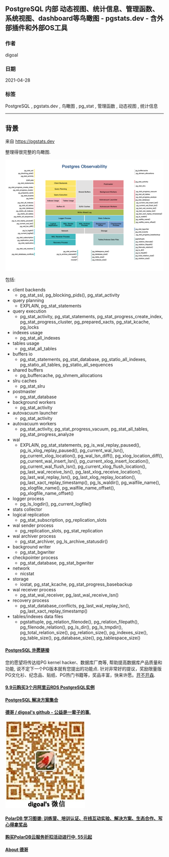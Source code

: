 ## PostgreSQL 内部 动态视图、统计信息、管理函数、系统视图、dashboard等鸟瞰图 - pgstats.dev - 含外部插件和外部OS工具   
      
### 作者      
digoal      
      
### 日期      
2021-04-28       
      
### 标签      
PostgreSQL , pgstats.dev , 鸟瞰图 , pg_stat , 管理函数 , 动态视图 , 统计信息      
      
----      
      
## 背景      
来自 https://pgstats.dev  
  
整理得很完整的鸟瞰图.    
  
![pic](20210428_02_pic_001.png)   
  
包括:  
- client backends  
    - pg_stat_ssl, pg_blocking_pids(), pg_stat_activity  
- query planning  
    - EXPLAIN, pg_stat_statements  
- query execution  
    - pg_stat_activity, pg_stat_statements, pg_stat_progress_create_index, pg_stat_progress_cluster, pg_prepared_xacts, pg_stat_kcache, pg_locks  
- indexes usage  
    - pg_stat_all_indexes  
- tables usage  
    - pg_stat_all_tables  
- buffers io  
    - pg_stat_statements, pg_stat_database, pg_statio_all_indexes, pg_statio_all_tables, pg_statio_all_sequences  
- shared buffers  
    - pg_buffercache, pg_shmem_allocations  
- slru caches  
    - pg_stat_slru  
- postmaster  
    - pg_stat_database  
- background workers  
    - pg_stat_activity  
- autovacuum launcher  
    - pg_stat_activity  
- autovacuum workers  
    - pg_stat_activity, pg_stat_progress_vacuum, pg_stat_all_tables, pg_stat_progress_analyze  
- wal  
    - EXPLAIN, pg_stat_statements, pg_is_wal_replay_paused(), pg_is_xlog_replay_paused(), pg_current_wal_lsn(), pg_current_xlog_location(), pg_wal_lsn_diff(), pg_xlog_location_diff(), pg_current_wal_insert_lsn(), pg_current_xlog_insert_location(), pg_current_wal_flush_lsn(), pg_current_xlog_flush_location(), pg_last_wal_receive_lsn(), pg_last_xlog_receive_location(), pg_last_wal_replay_lsn(), pg_last_xlog_replay_location(), pg_last_xact_replay_timestamp(), pg_ls_waldir(), pg_walfile_name(), pg_xlogfile_name(), pg_walfile_name_offset(), pg_xlogfile_name_offset()  
- logger process  
    - pg_ls_logdir(), pg_current_logfile()  
- stats collector  
- logical replication  
    - pg_stat_subscription, pg_replication_slots  
- wal sender process  
    - pg_replication_slots, pg_stat_replication  
- wal archiver process  
    - pg_stat_archiver, pg_ls_archive_statusdir()  
- background writer  
    - pg_stat_bgwriter  
- checkpointer process  
    - pg_stat_database, pg_stat_bgwriter  
- network  
    - nicstat  
- storage  
    - iostat, pg_stat_kcache, pg_stat_progress_basebackup  
- wal receiver process  
    - pg_stat_wal_receiver, pg_last_wal_receive_lsn()  
- recovery process  
    - pg_stat_database_conflicts, pg_last_wal_replay_lsn(), pg_last_xact_replay_timestamp()  
- tables/indexes data files  
    - pgstattuple, pg_relation_filenode(), pg_relation_filepath(), pg_filenode_relation(), pg_ls_dir(), pg_ls_tmpdir(), pg_total_relation_size(), pg_relation_size(), pg_indexes_size(), pg_table_size(), pg_database_size(), pg_tablespace_size()  
  
  
  
#### [PostgreSQL 许愿链接](https://github.com/digoal/blog/issues/76 "269ac3d1c492e938c0191101c7238216")
您的愿望将传达给PG kernel hacker、数据库厂商等, 帮助提高数据库产品质量和功能, 说不定下一个PG版本就有您提出的功能点. 针对非常好的提议，奖励限量版PG文化衫、纪念品、贴纸、PG热门书籍等，奖品丰富，快来许愿。[开不开森](https://github.com/digoal/blog/issues/76 "269ac3d1c492e938c0191101c7238216").  
  
  
#### [9.9元购买3个月阿里云RDS PostgreSQL实例](https://www.aliyun.com/database/postgresqlactivity "57258f76c37864c6e6d23383d05714ea")
  
  
#### [PostgreSQL 解决方案集合](https://yq.aliyun.com/topic/118 "40cff096e9ed7122c512b35d8561d9c8")
  
  
#### [德哥 / digoal's github - 公益是一辈子的事.](https://github.com/digoal/blog/blob/master/README.md "22709685feb7cab07d30f30387f0a9ae")
  
  
![digoal's wechat](../pic/digoal_weixin.jpg "f7ad92eeba24523fd47a6e1a0e691b59")
  
  
#### [PolarDB 学习图谱: 训练营、培训认证、在线互动实验、解决方案、生态合作、写心得拿奖品](https://www.aliyun.com/database/openpolardb/activity "8642f60e04ed0c814bf9cb9677976bd4")
  
  
#### [购买PolarDB云服务折扣活动进行中, 55元起](https://www.aliyun.com/activity/new/polardb-yunparter?userCode=bsb3t4al "e0495c413bedacabb75ff1e880be465a")
  
  
#### [About 德哥](https://github.com/digoal/blog/blob/master/me/readme.md "a37735981e7704886ffd590565582dd0")
  
